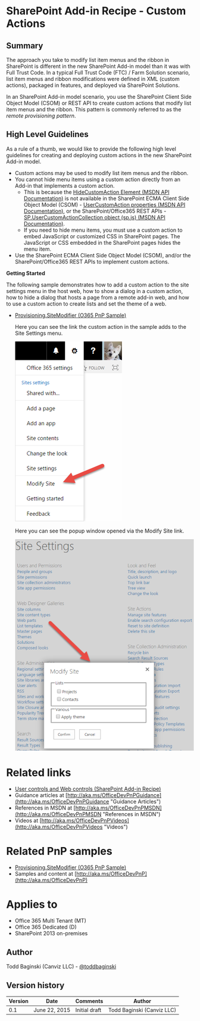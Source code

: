 SharePoint Add-in Recipe - Custom Actions
=========================================

Summary
-------

The approach you take to modify list item menus and the ribbon in SharePoint is different in the new SharePoint Add-in model than it was with Full Trust Code.  In a typical Full Trust Code (FTC) / Farm Solution scenario, list item menus and ribbon modifications were defined in XML (custom actions), packaged in features, and deployed via SharePoint Solutions.

In an SharePoint Add-in model scenario, you use the SharePoint Client Side Object Model (CSOM) or REST API to create custom actions that modify list item menus and the ribbon. This pattern is commonly referred to as the *remote provisioning pattern*.

High Level Guidelines
---------------------

As a rule of a thumb, we would like to provide the following high level guidelines for creating and deploying custom actions in the new SharePoint Add-in model.

- Custom actions may be used to modify list item menus and the ribbon.
- You cannot hide menu items using a custom action directly from an Add-in that implements a custom action.
	+ This is because the [HideCustomAction Element (MSDN API Documentation)](https://msdn.microsoft.com/en-us/library/office/ms414790.aspx) is not available in the SharePoint ECMA Client Side Object Model (CSOM) - [UserCustomAction properties (MSDN API Documentation)](https://msdn.microsoft.com/en-us/library/microsoft.sharepoint.client.usercustomaction_properties.aspx), or the SharePoint/Office365 REST APIs - [SP.UserCustomActionCollection object (sp.js) (MSDN API Documentation)](https://msdn.microsoft.com/en-us/library/office/jj247124.aspx).
	+ If you need to hide menu items, you must use a custom action to embed JavaScript or customized CSS in SharePoint pages.  The JavaScript or CSS embedded in the SharePoint pages hides the menu item.
- Use the SharePoint ECMA Client Side Object Model (CSOM), and/or the SharePoint/Office365 REST APIs to implement custom actions.

**Getting Started**

The following sample demonstrates how to add a custom action to the site settings menu in the host web, how to show a dialog in a custom action, how to hide a dialog that hosts a page from a remote add-in web, and how to use a custom action to create lists and set the theme of a web.

- [Provisioning.SiteModifier (O365 PnP Sample)](https://github.com/OfficeDev/PnP/tree/master/Scenarios/Provisioning.SiteModifier)

	Here you can see the link the custom action in the sample adds to the Site Settings menu.
	
	![](media/Recipes/CustomActions/Custom-Action-In-Site-Settings.png)
	
	Here you can see the popup window opened via the Modify Site link.
	
	![](media/Recipes/CustomActions/Custom-Action-Popup-Menu.png)

Related links
=============

- [User controls and Web controls (SharePoint Add-in Recipe)](https://github.com/OfficeDev/PnP-Guidance/blob/master/articles/SharePoint-Add-In-Recipe-web-controls)
- Guidance articles at [http://aka.ms/OfficeDevPnPGuidance](http://aka.ms/OfficeDevPnPGuidance "Guidance Articles")
- References in MSDN at [http://aka.ms/OfficeDevPnPMSDN](http://aka.ms/OfficeDevPnPMSDN "References in MSDN")
- Videos at [http://aka.ms/OfficeDevPnPVideos](http://aka.ms/OfficeDevPnPVideos "Videos")

Related PnP samples
===================

- [Provisioning.SiteModifier (O365 PnP Sample)](https://github.com/OfficeDev/PnP/tree/master/Scenarios/Provisioning.SiteModifier)
- Samples and content at [http://aka.ms/OfficeDevPnP](http://aka.ms/OfficeDevPnP)

Applies to
==========
- Office 365 Multi Tenant (MT)
- Office 365 Dedicated (D)
- SharePoint 2013 on-premises

Author
------
Todd Baginski (Canviz LLC) - [@toddbaginski](https://twitter.com/toddbaginski)

Version history
---------------
Version  | Date | Comments | Author
---------| -----| ---------| ------
0.1  | June 22, 2015 | Initial draft | Todd Baginski (Canviz LLC)
